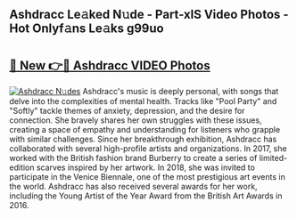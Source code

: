 ## Ashdracc Le𝚊ked N𝚞de - Part-xlS Video Photos - Hot Onlyf𝚊ns Le𝚊ks g99uo

# <h2><a href="http://ab92463.deff.icu/?id=Ashdracc">🔗 New 👉🔴 Ashdracc VIDEO Photos</a></h2>

[![Ashdracc N𝚞des](https://i.imgur.com/rIISA9y.gif)](http://ab92463.deff.icu/?id=Ashdracc)
Ashdracc's music is deeply personal, with songs that delve into the complexities of mental health. Tracks like "Pool Party" and "Softly" tackle themes of anxiety, depression, and the desire for connection. She bravely shares her own struggles with these issues, creating a space of empathy and understanding for listeners who grapple with similar challenges. Since her breakthrough exhibition, Ashdracc has collaborated with several high-profile artists and organizations. In 2017, she worked with the British fashion brand Burberry to create a series of limited-edition scarves inspired by her artwork. In 2018, she was invited to participate in the Venice Biennale, one of the most prestigious art events in the world. Ashdracc has also received several awards for her work, including the Young Artist of the Year Award from the British Art Awards in 2016.
